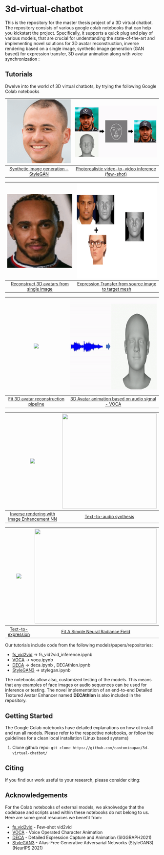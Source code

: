 # 3d-virtual-chatbot
This is the repository for the master thesis project of a 3D virtual chatbot.
The repository consists of various google colab notebooks that can help you kickstart the project. 
Specifically, it supports a quick plug and play of various models, that are crucial for understanding the state-of-the-art and implementing novel solutions for 3D avatar reconstruction, inverse rendering based on a single image, synthetic image generation (GAN based) for expression transfer, 3D avatar animation along with voice synchronization :

## Tutorials

Dwelve into the world of 3D virtual chatbots, by trying the following Google Colab notebooks

|<img src="https://raw.githubusercontent.com/cantonioupao/3d-virtual-chatbot/main/gifs/stylegan_gif.gif" width="310"/>|<img src="https://raw.githubusercontent.com/cantonioupao/3d-virtual-chatbot/main/gifs/final_fs_gif.gif" width="400"/>|
|:-----------------------------------------------------------------------------------------------------------:|:--------------------------------------------------:|
| [Synthetic image generation - StyleGAN](https://github.com/cantonioupao/3d-virtual-chatbot/main/stylegan.ipynb) | [Photorealistic video-to-video inference (few-shot)](https://github.com/cantonioupao/3d-virtual-chatbot/main/fs_vid2vid.ipynb)|

| <img src="https://raw.githubusercontent.com/cantonioupao/3d-virtual-chatbot/main/gifs/final_gif.gif" width="310"/> | <img src="https://raw.githubusercontent.com/cantonioupao/3d-virtual-chatbot/main/gifs/final_expression_gif.gif" width="400" height="310"/>
|:------------------------------------------------------------:|:--------------------------------------------------:|
| [Reconstruct 3D avatars from single image](https://github.com/cantonioupao/3d-virtual-chatbot/main/deca.ipynb)| [Expression Transfer from source image to target mesh](https://github.com/cantonioupao/3d-virtual-chatbot/main/deca.ipynb)|

| <img src="https://raw.githubusercontent.com/facebookresearch/pytorch3d/main/.github/pointcloud_render.png" width="310"/> | <img src="https://raw.githubusercontent.com/cantonioupao/3d-virtual-chatbot/main/gifs/voca_gif.gif" width="400" height="310"/>
|:------------------------------------------------------------:|:--------------------------------------------------:|
| [Fit 3D avatar reconstruction pipeline](https://github.com/facebookresearch/pytorch3d/blob/main/docs/tutorials/render_colored_points.ipynb)| [3D Avatar animation based on audio signal - VOCA](https://github.com/cantonioupao/3d-virtual-chatbot/main/voca.ipynb)|

| <img src="https://raw.githubusercontent.com/facebookresearch/pytorch3d/main/.github/densepose_render.png" width="310"/> | <img src="https://raw.githubusercontent.com/facebookresearch/pytorch3d/main/.github/shapenet_render.png" width="310" height="310"/>
|:------------------------------------------------------------:|:--------------------------------------------------:|
| [Inverse rendering with Image Enhancement NN](https://github.com/facebookresearch/pytorch3d/blob/main/docs/tutorials/render_densepose.ipynb)| [Text-to-audio synthesis](https://github.com/facebookresearch/pytorch3d/blob/main/docs/tutorials/dataloaders_ShapeNetCore_R2N2.ipynb)|

| <img src="https://raw.githubusercontent.com/facebookresearch/pytorch3d/main/.github/fit_textured_volume.gif" width="310"/> | <img src="https://raw.githubusercontent.com/facebookresearch/pytorch3d/main/.github/fit_nerf.gif" width="400" height="310"/>
|:------------------------------------------------------------:|:--------------------------------------------------:|
| [Text-to-expression](https://github.com/facebookresearch/pytorch3d/blob/main/docs/tutorials/fit_textured_volume.ipynb)| [Fit A Simple Neural Radiance Field](https://github.com/facebookresearch/pytorch3d/blob/main/docs/tutorials/fit_simple_neural_radiance_field.ipynb)|

Our tutorials include code from the following models/papers/repositories:
 - [fs_vid2vid](https://github.com/NVlabs/imaginaire/blob/master/projects/fs_vid2vid/README.md) &rarr; fs_vid2vid_inference.ipynb
 - [VOCA](https://github.com/TimoBolkart/voca) &rarr; voca.ipynb
 - [DECA](https://github.com/YadiraF/DECA) &rarr;  deca.ipynb , DECAthlon.ipynb
 - [StyleGAN3](https://github.com/NVlabs/stylegan3) &rarr; stylegan.ipynb
 
The notebooks allow also, customized testing of the models. This means that any examples of face images or audio sequences can be used for inference or testing.
The novel implementation of an end-to-end Detailed Textured Avatar Enhancer named **DECAthlon** is also included in the repository.

## Getting Started
The Google Colab notebooks have detailed explanations on how ot install and run all models. Please refer to the respective notebooks, or follow the guidelines for a clean local installation (Linux based systems)

1. Clone github repo:
  ```git clone https://github.com/cantonioupao/3d-virtual-chatbot/```

## Citing
If you find our work useful to your research, please consider citing:





## Acknowledgements
For the Colab notebooks of external models, we aknolwedge that the codebase and scripts used within these notebooks do not belong to us. Here are some great resources we benefit from: 
 - [fs_vid2vid](https://github.com/NVlabs/imaginaire/blob/master/projects/fs_vid2vid/README.md) - Few-shot vid2vid
 - [VOCA](https://github.com/TimoBolkart/voca) - Voice Operated Character Animation
 - [DECA](https://github.com/YadiraF/DECA) - Detailed Expression Capture and Animation (SIGGRAPH2021)
 - [StyleGAN3](https://github.com/NVlabs/stylegan3) - Alias-Free Generative Adversarial Networks (StyleGAN3) (NeurIPS 2021)




